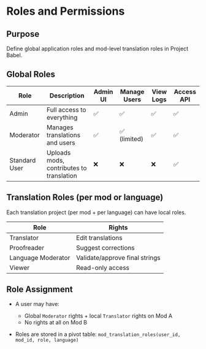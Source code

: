 # Roles and Permissions

## Purpose
Define global application roles and mod-level translation roles in Project Babel.

## Global Roles

| Role             | Description                        | Admin UI | Manage Users | View Logs | Access API |
|------------------|------------------------------------|----------|--------------|-----------|------------|
| Admin            | Full access to everything          | ✅       | ✅           | ✅        | ✅         |
| Moderator        | Manages translations and users     | ✅       | ✅ (limited) | ✅        | ✅         |
| Standard User    | Uploads mods, contributes to translation | ❌  | ❌           | ❌        | ✅         |

## Translation Roles (per mod or language)

Each translation project (per mod + per language) can have local roles.

| Role               | Rights                                      |
|--------------------|---------------------------------------------|
| Translator         | Edit translations                           |
| Proofreader        | Suggest corrections                         |
| Language Moderator | Validate/approve final strings              |
| Viewer             | Read-only access                            |

## Role Assignment

- A user may have:
  - Global `Moderator` rights + local `Translator` rights on Mod A
  - No rights at all on Mod B

- Roles are stored in a pivot table:
  `mod_translation_roles(user_id, mod_id, role, language)` 
